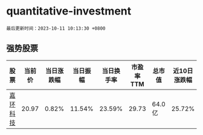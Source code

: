 # quantitative-investment

`最后更新时间：2023-10-11 10:13:30 +0800`

## 强势股票

|股票|当前价|当日涨跌幅|当日振幅|当日换手率|市盈率TTM|总市值|近10日涨跌幅|
|----|----|----|----|----|----|----|----|
|[嘉环科技](https://xueqiu.com/S/SH603206)|20.97|0.82%|11.54%|23.59%|29.73|64.0亿|25.72%|
